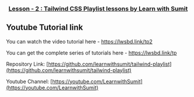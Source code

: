 
<p align="center">
  <h3 align="center"><a href="https://github.com/learnwithsumit/tailwind-playlist">Lesson - 2 : Tailwind CSS Playlist lessons by Learn with Sumit</a></h3>
</p>

## Youtube Tutorial link

You can watch the video tutorial here - https://lwsbd.link/tp2

You can get the complete series of tutorials here - https://lwsbd.link/tp

Repository Link: [https://github.com/learnwithsumit/tailwind-playlist](https://github.com/learnwithsumit/tailwind-playlist)

Youtube Channel: [https://youtube.com/LearnwithSumit](https://youtube.com/LearnwithSumit)
